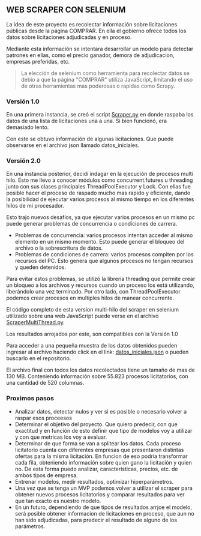 ## WEB SCRAPER CON SELENIUM 
La idea de este proyecto es recolectar información sobre licitaciones 
públicas desde la página COMPRAR. En ella el gobierno ofrece todos los datos
sobre licitaciones adjudicadas y en proceso. 

Mediante esta información se intentara desarrollar un modelo para detectar 
patrones en ellas, como el precio ganador, demora de adjudicacion, empresas preferidas, etc.

> La elección de selenium como herramienta para recolectar datos se debio a 
> que la página "COMPRAR" utiliza JavaScript, limitando el uso de otras herramientas 
> mas poderosas o rapidas como Scrapy. 

### Versión 1.0

En una primera instancia, se creó el script [Scraper.py](Scraper.py) en donde 
raspaba los datos de una lista de licitaciones una a una. Si bien funcionó, era
demasiado lento.

Con este se obtuvo información de algunas licitaciones. Que puede
observarse en el archivo json llamado datos_iniciales.

### Versión 2.0 

En una instancia posterior, decidí indagar en la ejecución de procesos multi hilo.
Esto me llevo a conocer módulos como concurrent.futures u threading junto con sus 
clases principales ThreadPoolExecutor y Lock.
Con ellas fue posible hacer el proceso de raspado mucho mas rapido y eficiente, dando
la posibilidad de ejecutar varios procesos al mismo tiempo en los diferentes
hilos de mi procesador. 

Esto trajo nuevos desafíos, ya que ejecutar varios procesos en un mismo pc puede
generar problemas de concurrencia o condiciones de carrera.

-   Problemas de concurrencia: varios procesos intentan acceder al mismo elemento en 
un mismo momento. Esto puede generar el bloqueo del archivo o la sobrescritura de datos.
-   Problemas de condiciones de carrera: varios procesos compiten por los recursos del PC.
Esto genera que algunos procesos no tengan recursos y queden detenidos. 

Para evitar estos problemas, se utilizó la libreria threading que permite crear un bloqueo
a los archivos y recursos cuando un proceso los está utilizando, liberándolo una vez terminado. 
Por otro lado, con ThreadPoolExecutor podemos crear procesos en multiples hilos de manear concurrente. 

El código completo de esta version multi-hilo del scraper en selenium utilizado sobre una web JavaScript
puede verse en el archivo [ScraperMultiThread.py](ScraperMultiThread.py).

Los resultados arrojados por este, son compatibles con la Versión 1.0

Para acceder a una pequeña muestra de los datos obtenidos pueden ingresar al archivo haciendo click
en el link: [datos_iniciales.json](datos_iniciales.json) o pueden buscarlo en el repositorio. 

El archivo final con todos los datos recolectados tiene un tamaño de mas de 130 MB.
Conteniendo información sobre 55.823 procesos licitatorios, con una cantidad de 520 columnas.

### Proximos pasos

-   Analizar datos, detectar nulos y ver si es posible o necesario volver a raspar esos proceesos
- Determinar el objetivo del proyecto. Que quiero predecir, con que exactitud y en función de esto
definir que tipo de modelos voy a utilizar y con que metricas los voy a evaluar. 
- Determinar de que forma se van a splitear los datos. Cada proceso licitatorio cuenta con 
diferentes empresas que presentaron distintas ofertas para la misma licitación. En funcion de eso
podria transformar cada fila, obteniendo información sobre quien gano la licitación y quien no.
De esta forma puedo analizar, características, precios, etc. de ambos tipos de empresa.
- Entrenar modelos, medir resultados, optimizar hiperparámetros.
- Una vez que se tenga un MVP podemos volver a utilizar el scraper para obtener nuevos procesos 
licitatorios y comparar resultados para ver que tan exacto es nuestro modelo.
- En un futuro, dependiendo de que tipos de resultados arrjoe el modelo, será posible
obtener informacion de licitaciones en proceso, que aun no han sido adjudicadas, para predecir
el resultado de alguno de los parámetros.



